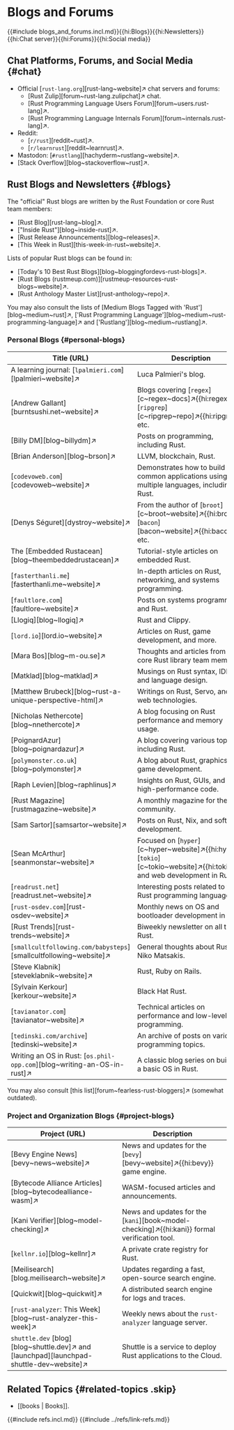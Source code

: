 # Blogs and Forums

{{#include blogs_and_forums.incl.md}}{{hi:Blogs}}{{hi:Newsletters}}{{hi:Chat server}}{{hi:Forums}}{{hi:Social media}}

## Chat Platforms, Forums, and Social Media {#chat}

- Official [`rust-lang.org`][rust-lang~website]↗ chat servers and forums:
  - [Rust Zulip][forum~rust-lang.zulipchat]↗ chat.
  - [Rust Programming Language Users Forum][forum~users.rust-lang]↗.
  - [Rust Programming Language Internals Forum][forum~internals.rust-lang]↗.
- Reddit:
  - [`r/rust`][reddit~rust]↗.
  - [`r/learnrust`][reddit~learnrust]↗.
- Mastodon: [`#rustlang`][hachyderm~rustlang~website]↗.
- [Stack Overflow][blog~stackoverflow~rust]↗.

## Rust Blogs and Newsletters {#blogs}

The "official" Rust blogs are written by the Rust Foundation or core Rust team members:

- [Rust Blog][rust-lang~blog]↗.
- ["Inside Rust"][blog~inside-rust]↗.
- [Rust Release Announcements][blog~releases]↗.
- [This Week in Rust][this-week-in-rust~website]↗.

Lists of popular Rust blogs can be found in:

- [Today's 10 Best Rust Blogs][blog~bloggingfordevs-rust-blogs]↗.
- [Rust Blogs (rustmeup.com)][rustmeup-resources-rust-blogs~website]↗.
- [Rust Anthology Master List][rust-anthology~repo]↗.

You may also consult the lists of [Medium Blogs Tagged with 'Rust'][blog~medium~rust]↗, ['Rust Programming Language'][blog~medium~rust-programming-language]↗ and ['Rustlang'][blog~medium~rustlang]↗.

### Personal Blogs {#personal-blogs}

| Title (URL) | Description |
|---|---|
| A learning journal: [`lpalmieri.com`][lpalmieri~website]↗ | Luca Palmieri's blog. |
| [Andrew Gallant][burntsushi.net~website]↗ | Blogs covering [`regex`][c~regex~docs]↗{{hi:regex}}, [`ripgrep`][c~ripgrep~repo]↗{{hi:ripgrep}}, etc. |
| [Billy DM][blog~billydm]↗ | Posts on programming, including Rust. |
| [Brian Anderson][blog~brson]↗ | LLVM, blockchain, Rust. |
| [`codevoweb.com`][codevoweb~website]↗ | Demonstrates how to build common applications using multiple languages, including Rust. |
| [Denys Séguret][dystroy~website]↗ | From the author of [`broot`][c~broot~website]↗{{hi:broot}}, [`bacon`][bacon~website]↗{{hi:bacon}}, etc. |
| The [Embedded Rustacean][blog~theembeddedrustacean]↗ | Tutorial-style articles on embedded Rust. |
| [`fasterthanli.me`][fasterthanli.me~website]↗ | In-depth articles on Rust, networking, and systems programming. |
| [`faultlore.com`][faultlore~website]↗ | Posts on systems programming and Rust. |
| [Llogiq][blog~llogiq]↗ | Rust and Clippy. |
| [`lord.io`][lord.io~website]↗ | Articles on Rust, game development, and more. |
| [Mara Bos][blog~m-ou.se]↗ | Thoughts and articles from a core Rust library team member. |
| [Matklad][blog~matklad]↗ | Musings on Rust syntax, IDEs, and language design. |
| [Matthew Brubeck][blog~rust-a-unique-perspective-html]↗ | Writings on Rust, Servo, and web technologies. |
| [Nicholas Nethercote][blog~nnethercote]↗ | A blog focusing on Rust performance and memory usage. |
| [PoignardAzur][blog~poignardazur]↗ | A blog covering various topics, including Rust. |
| [`polymonster.co.uk`][blog~polymonster]↗ | A blog about Rust, graphics, and game development. |
| [Raph Levien][blog~raphlinus]↗ | Insights on Rust, GUIs, and high-performance code. |
| [Rust Magazine][rustmagazine~website]↗ | A monthly magazine for the Rust community. |
| [Sam Sartor][samsartor~website]↗ | Posts on Rust, Nix, and software development. |
| [Sean McArthur][seanmonstar~website]↗ | Focused on [`hyper`][c~hyper~website]↗{{hi:hyper}}, [`tokio`][c~tokio~website]↗{{hi:tokio}}, and web development in Rust. |
| [`readrust.net`][readrust.net~website]↗ | Interesting posts related to the Rust programming language. |
| [`rust-osdev.com`][rust-osdev~website]↗ | Monthly news on OS and bootloader development in Rust. |
| [Rust Trends][rust-trends~website]↗ | Biweekly newsletter on all things Rust. |
| [`smallcultfollowing.com/babysteps`][smallcultfollowing~website]↗ | General thoughts about Rust by Niko Matsakis. |
| [Steve Klabnik][steveklabnik~website]↗ | Rust, Ruby on Rails. |
| [Sylvain Kerkour][kerkour~website]↗ | Black Hat Rust. |
| [`tavianator.com`][tavianator~website]↗ | Technical articles on performance and low-level programming. |
| [`tedinski.com/archive`][tedinski~website]↗ | An archive of posts on various programming topics. |
| Writing an OS in Rust: [`os.phil-opp.com`][blog~writing-an-OS-in-rust]↗ | A classic blog series on building a basic OS in Rust. |

You may also consult [this list][forum~fearless-rust-bloggers]↗ (somewhat outdated).

### Project and Organization Blogs {#project-blogs}

| Project (URL) | Description |
|---|---|
| [Bevy Engine News][bevy~news~website]↗ | News and updates for the [`bevy`][bevy~website]↗{{hi:bevy}} game engine. |
| [Bytecode Alliance Articles][blog~bytecodealliance-wasm]↗ | WASM-focused articles and announcements. |
| [Kani Verifier][blog~model-checking]↗ | News and updates for the [`kani`][book~model-checking]↗{{hi:kani}} formal verification tool. |
| [`kellnr.io`][blog~kellnr]↗ | A private crate registry for Rust. |
| [Meilisearch][blog.meilisearch~website]↗ | Updates regarding a fast, open-source search engine. |
| [Quickwit][blog~quickwit]↗ | A distributed search engine for logs and traces. |
| [`rust-analyzer`: This Week][blog~rust-analyzer-this-week]↗ | Weekly news about the `rust-analyzer` language server. |
| `shuttle.dev` [blog][blog~shuttle.dev]↗ and [launchpad][launchpad-shuttle-dev~website]↗ | Shuttle is a service to deploy Rust applications to the Cloud. |

## Related Topics {#related-topics .skip}

- [[books | Books]].

{{#include refs.incl.md}}
{{#include ../refs/link-refs.md}}

<div class="hidden">
</div>

